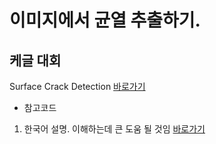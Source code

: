 # 이미지에서 균열 추출하기.

## 케글 대회
   Surface Crack Detection [바로가기](https://www.kaggle.com/datasets/arunrk7/surface-crack-detection)

* 참고코드
1. 한국어 설명. 이해하는데 큰 도움 될 것임
[바로가기](https://www.kaggle.com/code/formeforu/team-4-cnn-for-concrete-crack-image)
